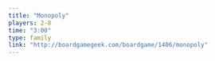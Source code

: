 ```yaml
---
title: "Monopoly"
players: 2-8
time: "3:00"
type: family
link: "http://boardgamegeek.com/boardgame/1406/monopoly"
---
```


